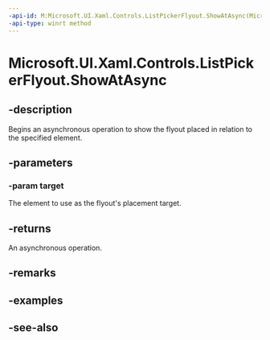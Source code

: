 ```yaml
---
-api-id: M:Microsoft.UI.Xaml.Controls.ListPickerFlyout.ShowAtAsync(Microsoft.UI.Xaml.FrameworkElement)
-api-type: winrt method
---
```


<!-- Method syntax
public Windows.Foundation.IAsyncOperation<Windows.Foundation.Collections.IVectorView<object>> ShowAtAsync(Windows.UI.Xaml.FrameworkElement target)
-->

# Microsoft.UI.Xaml.Controls.ListPickerFlyout.ShowAtAsync

## -description
Begins an asynchronous operation to show the flyout placed in relation to the specified element.

## -parameters
### -param target
The element to use as the flyout's placement target.

## -returns
An asynchronous operation.

## -remarks

## -examples

## -see-also
